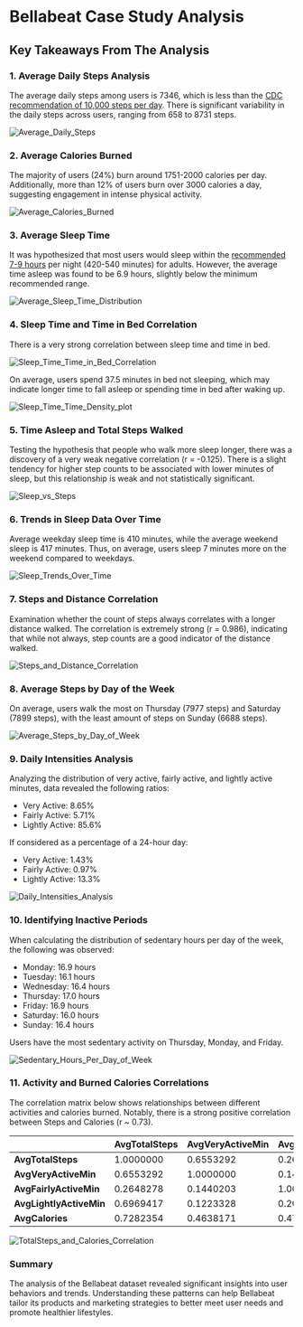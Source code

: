 # Bellabeat Case Study Analysis

## Key Takeaways From The Analysis

### 1. Average Daily Steps Analysis

The average daily steps among users is 7346, which is less than the [CDC recommendation of 10,000 steps per day](https://www.cdc.gov/pcd/issues/2016/pdf/16_0111.pdf). There is significant variability in the daily steps across users, ranging from 658 to 8731 steps.

![Average_Daily_Steps](/plots/average_daily_steps.png)

### 2. Average Calories Burned

The majority of users (24%) burn around 1751-2000 calories per day. Additionally, more than 12% of users burn over 3000 calories a day, suggesting engagement in intense physical activity.

![Average_Calories_Burned](/plots/average_burned_calories_distribution.png)

### 3. Average Sleep Time

It was hypothesized that most users would sleep within the [recommended 7-9 hours](https://pubmed.ncbi.nlm.nih.gov/29073398/) per night (420-540 minutes) for adults. However, the average time asleep was found to be 6.9 hours, slightly below the minimum recommended range.

![Average_Sleep_Time_Distribution](/plots/total_hours_asleep_distribution.png)

### 4. Sleep Time and Time in Bed Correlation

There is a very strong correlation between sleep time and time in bed. 

![Sleep_Time_Time_in_Bed_Correlation](/plots/time_in_bed_minutes_asleep_correlation.png)

On average, users spend 37.5 minutes in bed not sleeping, which may indicate longer time to fall asleep or spending time in bed after waking up.

![Sleep_Time_Time_Density_plot](/plots/additional_time_in_bed.png)

### 5. Time Asleep and Total Steps Walked

Testing the hypothesis that people who walk more sleep longer, there was a discovery of a very weak negative correlation (r = -0.125). There is a slight tendency for higher step counts to be associated with lower minutes of sleep, but this relationship is weak and not statistically significant.

![Sleep_vs_Steps](/plots/steps_vs_hour_asleep.png)

### 6. Trends in Sleep Data Over Time

Average weekday sleep time is 410 minutes, while the average weekend sleep is 417 minutes. Thus, on average, users sleep 7 minutes more on the weekend compared to weekdays.

![Sleep_Trends_Over_Time](/plots/weekend_weekday_time_asleep.png)

### 7. Steps and Distance Correlation

Examination whether the count of steps always correlates with a longer distance walked. The correlation is extremely strong (r = 0.986), indicating that while not always, step counts are a good indicator of the distance walked.

![Steps_and_Distance_Correlation](/plots/steps_and_distance_correlation.png)

### 8. Average Steps by Day of the Week

On average, users walk the most on Thursday (7977 steps) and Saturday (7899 steps), with the least amount of steps on Sunday (6688 steps).

![Average_Steps_by_Day_of_Week](/plots/avg_steps_by_day_of_the_week.png)

### 9. Daily Intensities Analysis

Analyzing the distribution of very active, fairly active, and lightly active minutes, data revealed the following ratios:
- Very Active: 8.65%
- Fairly Active: 5.71%
- Lightly Active: 85.6%

If considered as a percentage of a 24-hour day:
- Very Active: 1.43%
- Fairly Active: 0.97%
- Lightly Active: 13.3%

![Daily_Intensities_Analysis](/plots/daily_intensities.png)

### 10. Identifying Inactive Periods

When calculating the distribution of sedentary hours per day of the week, the following was observed:
- Monday: 16.9 hours
- Tuesday: 16.1 hours
- Wednesday: 16.4 hours
- Thursday: 17.0 hours
- Friday: 16.9 hours
- Saturday: 16.0 hours
- Sunday: 16.4 hours

Users have the most sedentary activity on Thursday, Monday, and Friday.

![Sedentary_Hours_Per_Day_of_Week](/plots/sedentary_hours.png)

### 11. Activity and Burned Calories Correlations

The correlation matrix below shows relationships between different activities and calories burned. Notably, there is a strong positive correlation between Steps and Calories (r ~ 0.73).

|                     | AvgTotalSteps | AvgVeryActiveMin | AvgFairlyActiveMin | AvgLightlyActiveMin | AvgCalories |
|---------------------|---------------|------------------|--------------------|---------------------|-------------|
| **AvgTotalSteps**   | 1.0000000     | 0.6553292        | 0.2648278          | 0.6969417           | 0.7282354   |
| **AvgVeryActiveMin**| 0.6553292     | 1.0000000        | 0.1440203          | 0.1223328           | 0.4638171   |
| **AvgFairlyActiveMin**| 0.2648278   | 0.1440203        | 1.0000000          | 0.2033879           | 0.4729974   |
| **AvgLightlyActiveMin**| 0.6969417  | 0.1223328        | 0.2033879          | 1.0000000           | 0.6851063   |
| **AvgCalories**     | 0.7282354     | 0.4638171        | 0.4729974          | 0.6851063           | 1.0000000   |

![TotalSteps_and_Calories_Correlation](/plots/steps_calories_correlation.png)

### Summary

The analysis of the Bellabeat dataset revealed significant insights into user behaviors and trends. Understanding these patterns can help Bellabeat tailor its products and marketing strategies to better meet user needs and promote healthier lifestyles.
